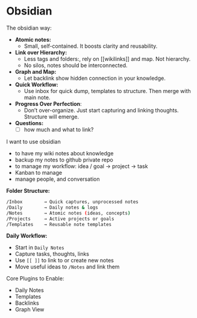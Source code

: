 # Obsidian

The obsidian way:

- **Atomic notes:**
  - Small, self-contained. It boosts clarity and reusability.
- **Link over Hierarchy:**
  - Less tags and folders:, rely on [[wikilinks]] and map. Not hierarchy.
  - No silos, notes should be interconnected.
- **Graph and Map:**
  - Let backlink show hidden connection in your knowledge.
- **Quick Workflow:**
  - Use inbox for quick dump, templates to structure. Then merge with main note.
- **Progress Over Perfection**:
  - Don’t over-organize. Just start capturing and linking thoughts. Structure will emerge.
- **Questions:**
  - [ ] how much and what to link?

I want to use obsidian
- to have my wiki notes about knowledge
- backup my notes to github private repo
- to manage my workflow: idea / goal -> project -> task
- Kanban to manage
- manage people, and conversation


**Folder Structure:**

```sh
/Inbox        → Quick captures, unprocessed notes  
/Daily        → Daily notes & logs  
/Notes        → Atomic notes (ideas, concepts)  
/Projects     → Active projects or goals  
/Templates    → Reusable note templates  
```


**Daily Workflow:**

- Start in `Daily Notes`
- Capture tasks, thoughts, links
- Use `[[ ]]` to link to or create new notes
- Move useful ideas to `/Notes` and link them


Core Plugins to Enable:

- Daily Notes
- Templates
- Backlinks
- Graph View

